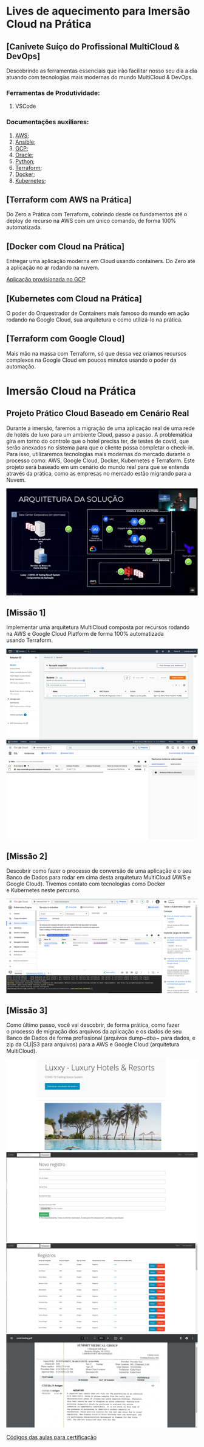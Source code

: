 # Lives de aquecimento para Imersão Cloud na Prática

## [Canivete Suíço do Profissional MultiCloud & DevOps]
Descobrindo as ferramentas essenciais que irão facilitar nosso seu dia a dia atuando com tecnologias mais modernas do mundo MultiCloud & DevOps. 

### Ferramentas de Produtividade:
1. VSCode

### Documentações auxiliares:
1. [AWS](https://docs.aws.amazon.com/);
2. [Ansible](https://docs.ansible.com/);
3. [GCP](https://cloud.google.com/docs?hl=pt-br);
4. [Oracle](https://docs.oracle.com/en/);
5. [Python](https://docs.python.org/3/);
6. [Terraform](https://registry.terraform.io/providers/hashicorp/aws/latest/docs);
7. [Docker](https://docs.docker.com/);
8. [Kubernetes](https://kubernetes.io/docs/home/);



## [Terraform com AWS na Prática]
Do Zero a Prática com Terraform, cobrindo desde os fundamentos até o deploy de recurso na AWS com um único comando, de forma 100% automatizada.

## [Docker com Cloud na Prática]
Entregar uma aplicação moderna em Cloud usando containers. Do Zero até a aplicação no ar rodando na nuvem.

[Aplicação provisionada no GCP](https://app-wlvomcpokq-uc.a.run.app/)

## [Kubernetes com Cloud na Prática]
O poder do Orquestrador de Containers mais famoso do mundo em ação rodando na Google Cloud, sua arquitetura e como utilizá-lo na prática.

## [Terraform com Google Cloud]
Mais mão na massa com Terraform, só que dessa vez criamos recursos complexos na Google Cloud em poucos minutos usando o poder da automação.


# Imersão Cloud na Prática

## Projeto Prático Cloud Baseado em Cenário Real
Durante a imersão, faremos a migração de uma aplicação real de uma rede de hotéis de luxo para um ambiente Cloud, passo a passo. A problemática gira em torno do controle que o hotel precisa ter, de testes de covid, que serão anexados no sistema para que o cliente possa completar o check-in. Para isso, utilizaremos tecnologias mais modernas do mercado durante o processo como: AWS, Google Cloud, Docker, Kubernetes e Terraform. Este projeto será baseado em um cenário do mundo real para que se entenda através da prática, como as empresas no mercado estão migrando para a Nuvem.

![Arquitetura da solução](resources/arquitetura.png)

## [Missão 1] 
Implementar uma arquitetura MultiCloud composta por recursos rodando na AWS e Google Cloud Platform de forma 100% automatizada usando Terraform. 

![Infraestrutura provisionada na AWS](resources/S3.png)
![Infraestrutura provisionada na Google Cloud](resources/SQL.png)

## [Missão 2]
Descobrir como fazer o processo de conversão de uma aplicação e o seu Banco de Dados para rodar em cima desta arquitetura MultiCloud (AWS e Google Cloud). Tivemos contato com tecnologias como Docker e Kubernetes neste percurso.

![Missão2](resources/deploy.png)

## [Missão 3]
Como último passo, você vai descobrir, de forma prática, como fazer o processo de migração dos arquivos da aplicação  e os dados de seu Banco de Dados de forma profissional (arquivos dump~dba~ para dados, e zip da CLI|S3 para arquivos) para a AWS e Google Cloud (arquitetura MultiCloud). 

![HomePage](resources/HomePage.png)
![Cadastro de Registros](resources/CadastroDeNovosRegistros.png)
![Registros](resources/Resultados.png)
![Arquivo PDF no bucket](resources/ArquivoBucketPdf.png)

[Códigos das aulas para certificação](https://docs.google.com/document/d/1iRyDj1A6HQk9RtWUbg31UzV8TbvAKB_6JbWNKfPp7yg/edit?usp=share_link)

